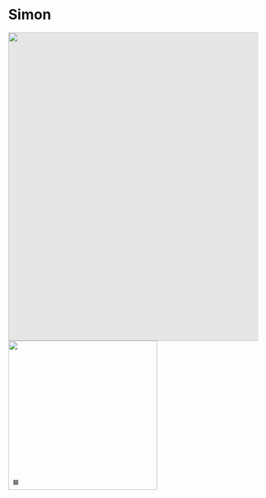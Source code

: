 <!DOCTYPE html>
<html>
<body>
  <h1 color=":red;"> Simon </h1>
<img style="display: block;-webkit-user-select: none;margin: auto;cursor: zoom-in;background-color: hsl(0, 0%, 90%);transition: background-color 300ms;" src="https://sportenkalendar.bg/media/cache/event_hd_thumbs/uploads/sports/tennis-gea07a0438-1920-626e4805d4fd2953927582.jpg.webp" width="590" height="620 ">
<div style="position: relative; display: inline-block;">
    <img src="вашето-изображение.jpg" alt=" " style="width: 300px; height: auto;">
    <div style="position: absolute; bottom: 10px; left: 10px; color: white; background-color: rgba(0, 0, 0, 0.5); padding: 5px;">
</body>
</html>
